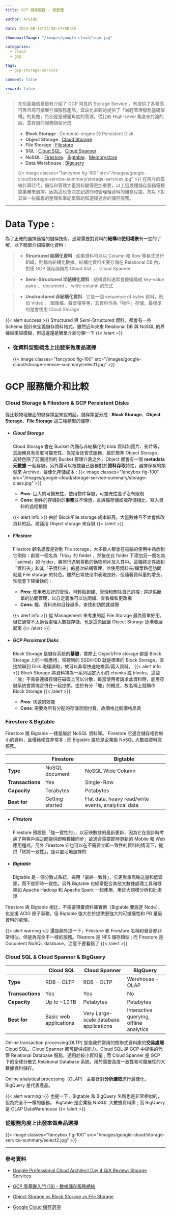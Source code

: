 ```yaml
---
title: GCP 儲存服務 - 總整理

author: Aryido

date: 2024-08-13T23:58:17+08:00

thumbnailImage: "/images/google-cloud/logo.jpg"

categories:
  - cloud
  - gcp

tags:
  - gcp-storage-service

comment: false

reward: false
---
```


<!--BODY-->

> 在前面幾個章節有介紹了 GCP 常見的 Storage Service ，有提供了各種高可靠且高可擴展存儲服務產品，雲端化直觀的提供了「減輕管理服務基礎架構」的負擔，特別是是硬體角度的管理。從比較 High-Level 角度來討論的話，雲存儲的服務類型分成
>
> - **Block Storage** : Compute-engine 的 Persistent Disk
> - **Object Storage** : [Cloud Storage](https://aryido.github.io/posts/google-cloud/cloud-storage/)
> - **File Storage** : [Filestore](https://aryido.github.io/posts/google-cloud/filestore/)
> - **SQL** : [Cloud SQL](https://aryido.github.io/posts/google-cloud/sql/)、[Cloud Spanner](https://aryido.github.io/posts/google-cloud/spanner/)
> - **NoSQL** : [Firestore](https://aryido.github.io/posts/google-cloud/firestore/)、[Bigtable](https://aryido.github.io/posts/google-cloud/bigtable-1/)、[Memorystore](https://aryido.github.io/posts/google-cloud/memorystore/)
> - **Data Warehouse** : [Bigquery](https://aryido.github.io/posts/google-cloud/bigquery-1/)
>
> {{< image classes="fancybox fig-100" src="/images/google-cloud/storage-service-summary/storage-services.jpg" >}}
> 在現今的雲端計算時代，儲存和管理大量資料變得更加重要，以上這幾種儲存服務需根據業務來選擇，因為這也會決定到訪問和管理組資料的難易程度，故以下對其做一些廣義的整理和筆記來幫助和選擇適合的儲存服務。

<!--more-->

---

# Data Type :

為了正確的選擇適當的儲存技術，通常需要對資料的**結構**和**使用場景**有一定的了解，以下簡單介紹結構化資料 :

> - **Structured 結構化資料** : 如果資料可以以 Column 和 Row 等格式進行組織，則稱為結構化數據。結構化資料主要存儲在 Relational DB 內，對應 GCP 儲存服務為 Cloud SQL 、 Cloud Spanner

> - **Semi-Structured 半結構化資料** : 結構資料通常會被組織成 key-value pairs 、 document 、 wide-column 的形式

> - **Unstructured 非結構化資料** : 它是一個 sequence of bytes 資料，例如 Video 、 圖像檔、聲音檔等等，其資料作為「物件」存儲，最標準的是會使用 Cloud Storage

{{< alert success >}}
Structured 與 Semi-Structured 資料，都會有一些 Schema 設計來定義儲存資料格式，雖然近年來來 Relational DB 與 NoSQL 的界線越來越模糊，但這邊還是簡單介紹分類一下
{{< /alert >}}

- ### 從資料型態概念上出發來做產品選擇

  {{< image classes="fancybox fig-100" src="/images/google-cloud/storage-service-summary/select1.jpg" >}}

# GCP 服務簡介和比較

### Cloud Storage & Filestore & GCP Persistent Disks

從比較物理層面的儲存類型來說的話，儲存類型分成 : **Block Storage**、**Object Storage**、**File Storage** 這三種類型的儲存: 

- ##### Cloud Storage
  Cloud Storage 會在 Bucket 內儲存非結構化的 blob 資料如圖片、影片等，其服務具有高度可擴充性、為完全託管式服務，屬於標準 Object Storage，其特色除了前面提到的 Bucket 管理介面之外，Object 都會有一個 **metadata 元數據** 一起存儲。另外還可以根據自己服務對於**資料存取**特性，選擇保存的類型來 Archive，最佳化存儲成本 : 
  {{< image classes="fancybox fig-100" src="/images/google-cloud/storage-service-summary/storage-class.jpg" >}}
  - **Pros**: 巨大的可擴充性，使用物件存儲，可擴充性幾乎沒有限制
  - **Cons**: 物件的存儲對於**事務**並不理想，且與檔存儲或塊存儲相比，寫入資料的過程稍慢

  {{< alert info >}}
  由於 Block/File storage 成本較高，大量數據且不太會修改資料的話，建議用 Object storage 來存儲
  {{< /alert >}}

- ##### Filestore
  Filestore 顧名思義是對到 File storage，大多數人都會在電腦的使用中熟悉到它例如：創建一個名為「trip」的 folder ，然後在此 folder 下添加另一個名為「animal」的 folder，將旅行遇到喜歡的動物照片放入其中。這種將文件放到「資料夾」和其「子資料夾」的層次結構管理，並使用資料夾/檔案路徑訪問就是 File storage 的特色。雖然日常使用中表現良好，但隨著資料量的增長，性能會下降蠻快的 : 
  - **Pros**: 使用者友好的管理，可輕鬆創建、管理和刪除自己的檔 ; 還提供簡單的訪問管理，以自定義誰可以訪問檔、查看檔和更改檔
  - **Cons**: 檔、資料夾和目錄越多，查找和訪問就越慢

  {{< alert info >}}
  從 Management 來考慮的話 File Storage 最為簡單好用，但它通常不太適合處理大數據存儲，也是這原因讓 Object Storage 逐漸發展起來
  {{< /alert >}}

- ##### GCP Persistent Disks
  Block Storage 是儲存系統的**基礎**，實際上 Object/File storage 都是 Block Storage 上的一個應用，常聽到的 SSD/HDD 就是標準的 Block Storage，直接關聯到 Disk 磁碟讀取，故可以非常快速地檢索/寫入資料。
  {{< alert info >}}
  Block Storage 將資料視為一系列固定大小的 chunks 或 blocks，這些「塊」不需要連續存儲在磁碟上可以分散，每當使用者請求此資料時，底層存儲系統會將塊合併在一起提供。由於有分「塊」的概念，故名稱上就稱作 Block Storage
  {{< /alert >}}
  - **Pros**: 快速的效能
  - **Cons**: 需要為所有分配的存儲空間付費，故價格比較價格昂貴

### Firestore & Bigtable  

Firestore 跟 Bigtable 一樣是屬於 NoSQL 資料庫。 Firestore 它適合儲存相對較小的資料，且價格便宜非常多 ; 而 Bigtable 屬於是企業級 NoSQL 大數據資料庫服務。

|                     | Firestore       | Bigtable                                            |
| ------------------- | --------------- | --------------------------------------------------- |
| **Type**            | NoSQL document  | NoSQL Wide Column                                   |
| **Transactions**    | Yes             | Single-Row                                          |        
| **Capacity**        | Terabytes       | Petabytes                                           |
| **Best for**        | Getting started | Flat data, heavy read/write events, analytical data |

- ##### Firestore
  Firestore 預設是「強一致性的」，以反映數據的最新更新，因為它在設計時考慮了與客戶端之間提供即時數據同步，故適合需要即時更新的 Mobile 和 Web 應用程式。另外 Firestore 它也可以在不需要立即一致性的資料的情況下，提供「終將一致性」，是以靈活地選擇的

- ##### Bigtable
  Bigtable 是一個分散式系統，採用「最終一致性」，它更看重高輸送量和低延遲，而不是即時一致性。另外 Bigtable 也經常配合其他大數據處理工具和框架如 Apache Hadoop 和 Apache Spark 一起使用，用於大規模分析和批處理

Firestore 與 Bigtable 相比，不需要預置資料庫實例（Bigtable 要設定 Node）、也支援 ACID 原子事務，但 Bigtable 強大在於提供更強大的可擴展性和 PB 量級資料的處理。

{{< alert warning >}}
還是額外提一下，Filestore 和 Firestore 名稱和發音都非常相似，但是為完全不一樣的服務。Filestore 是 NFS 儲存類型 ; 而 Firestore 是 Document NoSQL database，注意不要看錯了
{{< /alert >}}

### Cloud SQL & Cloud Spanner & BigQuery

|                     | Cloud SQL              | Cloud Spanner                          | BigQuery                                |
| ------------------- | ---------------------- | -------------------------------------- | --------------------------------------- |
| **Type**            | RDB - OLTP  | RDB - OLTP                  | Warehouse - OLAP                   |
| **Transactions**    | Yes                    | Yes                                    | No                                      |
| **Capacity**        | Up to ~10TB            | Petabytes                              | Petabytes                               |
| **Best for**        | Basic web applications | Very Large-scale database applications | Interactive querying, offline analytics |


Online transaction processing(OLTP) 是指我們常用的關聯式資料庫的**交易處理**Cloud SQL、Cloud Spanner 都可提供該能力。Cloud SQL 是 GCP 中提供的代管 Relational Database 服務，適用於較小資料量 ; 而 Cloud Spanner 是 GCP 下的全球分散式 Relational Database 系統，用於需要高度一致性和可擴展性的大數據資料儲存。 

Online analytical processing（OLAP） 主要針對**分析讀取**進行最佳化，BigQuery 是代表產品。

{{< alert warning >}}
也提一下，Bigtable 和 BigQuery 名稱也是非常相似的，但為完全不一樣的服務。 Bigtable 是企業級 NoSQL 大數據資料庫 ; 而 BigQuery 是 OLAP DataWarehouse
{{< /alert >}}

### 從服務角度上出發來做產品選擇
{{< image classes="fancybox fig-100" src="/images/google-cloud/storage-service-summary/select2.jpg" >}}

---

### 參考資料

- [Google Professional Cloud Architect Day 4 Q/A Review: Storage Services](https://k21academy.com/google-cloud/gcp-training-day-4/)

- [GCP 零基礎入門 (18) - 數據儲存服務總結](https://ithelp.ithome.com.tw/m/articles/10333191)

- [Object Storage vs Block Storage vs File Storage](https://cloud.google.com/discover/object-vs-block-vs-file-storage?hl=en)

- [Google Cloud 儲存選項](https://jayendrapatil.com/google-cloud-storage-options/)
